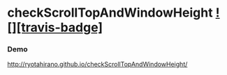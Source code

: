 # checkScrollTopAndWindowHeight [![][travis-badge]][travis-link]

### Demo
http://ryotahirano.github.io/checkScrollTopAndWindowHeight/


[travis-link]: https://travis-ci.org/RyotaHirano/checkScrollTopAndWindowHeight
